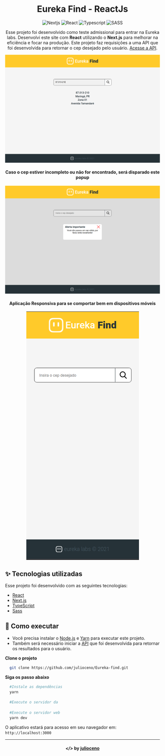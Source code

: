 <div align="center">

# Eureka Find - ReactJs

![Nextjs](https://img.shields.io/badge/-Nextjs-000000?style=flat-square&logo=next.js&logoColor=white "Next.js")
![React](https://img.shields.io/badge/-React-1572B6?style=flat-square&logo=react&logoColor=white "React")
![Typescript](https://img.shields.io/badge/-Typescript-1572B6?style=flat-square&logo=typescript&logoColor=white "Typescript")
![SASS](https://img.shields.io/badge/-SASS-BF4080?style=flat-square&logo=sass&logoColor=white "SASS")

Esse projeto foi desenvolvido como teste admissional para entrar na Eureka labs. Desenvolvi este site com **React** utilizando o **Next.js** para melhorar na eficiência e focar na produção. Este projeto faz requisições a uma API que foi desenvolvida para retornar o cep desejado pelo usuário. <a href="https://github.com/julioceno/Eureka-find-api">Acesse a API</a>.
</b>

![Banner](./.github/home-page.png)

#### Caso o cep estiver incompleto ou não for encontrado, será disparado este popup

![Banner](./.github/popup-error.png)

#### Aplicação Responsiva para se comportar bem em dispositivos móveis

![Banner](./.github/home-page-responsiveness.png)


</div>

## ✨ Tecnologias utilizadas

Esse projeto foi desenvolvido com as seguintes tecnologias:

- [React](https://reactjs.org)
- [Next.js](https://nextjs.org/)
- [TypeScript](https://www.typescriptlang.org/)
- [Sass](https://sass-lang.com/documentation)

## 🚀 Como executar

- Você precisa instalar o [Node.js](https://nodejs.org/en/) e [Yarn](https://yarnpkg.com/) para executar este projeto.
- Também será necessário iniciar a <a href="https://github.com/julioceno/Eureka-find-api">API</a> que foi desenvolvida para retornar os resultados para o usuário.

**Clone o projeto**

```bash
  git clone https://github.com/julioceno/Eureka-find.git
```

**Siga os passo abaixo**

```bash
  #Instale as dependências
  yarn

  #Execute o servidor da 

  #Execute o servidor web
  yarn dev
```

O aplicativo estará para acesso em seu navegador em: `http://localhost:3000`

---

<h4 align="center"> <em>&lt;/&gt;</em> by <a href="https://github.com/julioceno" target="_blank">julioceno</a> </h4>
